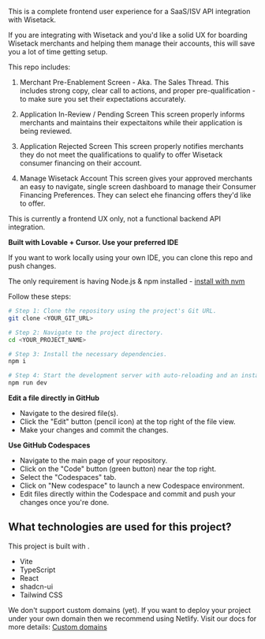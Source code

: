 This is a complete frontend user experience for a SaaS/ISV API integration with Wisetack. 

If you are integrating with Wisetack and you'd like a solid UX for boarding Wisetack merchants and helping them manage their accounts, this will save you a lot of time getting setup. 

This repo includes:

1) Merchant Pre-Enablement Screen - Aka. The Sales Thread. 
This includes strong copy, clear call to actions, and proper pre-qualification - to make sure you set their expectations accurately. 

2) Application In-Review / Pending Screen
This screen properly informs merchants and maintains their expectaitons while their application is being reviewed. 

3) Application Rejected Screen
This screen properly notifies merchants they do not meet the qualifications to qualify to offer Wisetack consumer financing on their account. 

4) Manage Wisetack Account
This screen gives your approved merchants an easy to navigate, single screen dashboard to manage their Consumer Financing Preferences. They can select ehe financing offers they'd like to offer.

This is currently a frontend UX only, not a functional backend API integration. 


**Built with Lovable + Cursor. Use your preferred IDE**

If you want to work locally using your own IDE, you can clone this repo and push changes. 

The only requirement is having Node.js & npm installed - [install with nvm](https://github.com/nvm-sh/nvm#installing-and-updating)

Follow these steps:

```sh
# Step 1: Clone the repository using the project's Git URL.
git clone <YOUR_GIT_URL>

# Step 2: Navigate to the project directory.
cd <YOUR_PROJECT_NAME>

# Step 3: Install the necessary dependencies.
npm i

# Step 4: Start the development server with auto-reloading and an instant preview.
npm run dev
```

**Edit a file directly in GitHub**

- Navigate to the desired file(s).
- Click the "Edit" button (pencil icon) at the top right of the file view.
- Make your changes and commit the changes.

**Use GitHub Codespaces**

- Navigate to the main page of your repository.
- Click on the "Code" button (green button) near the top right.
- Select the "Codespaces" tab.
- Click on "New codespace" to launch a new Codespace environment.
- Edit files directly within the Codespace and commit and push your changes once you're done.

## What technologies are used for this project?

This project is built with .

- Vite
- TypeScript
- React
- shadcn-ui
- Tailwind CSS


We don't support custom domains (yet). If you want to deploy your project under your own domain then we recommend using Netlify. Visit our docs for more details: [Custom domains](https://docs.lovable.dev/tips-tricks/custom-domain/)
